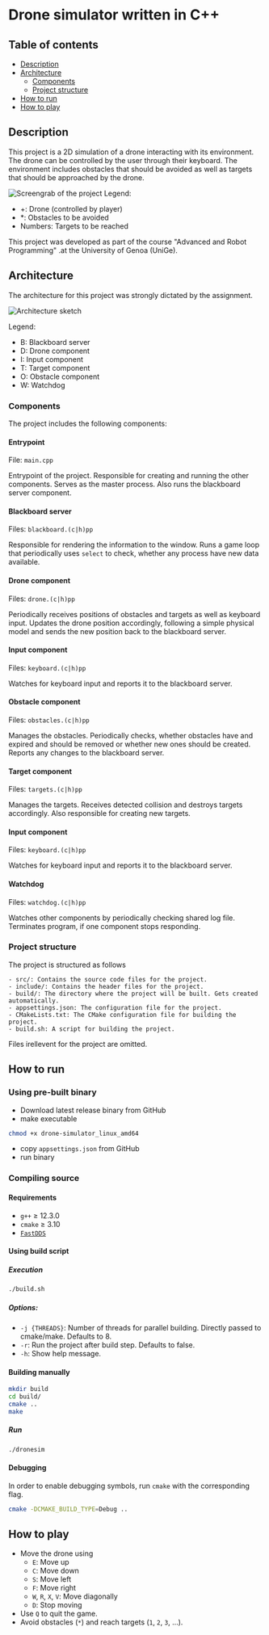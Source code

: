 # Drone simulator written in C++

## Table of contents
- [Description](#description)
- [Architecture](#architecture)
  - [Components](#components)
  - [Project structure](#project-structure)
- [How to run](#how-to-run)
- [How to play](#how-to-play)

## Description
This project is a 2D simulation of a drone interacting with its environment. The drone can be controlled by the user through their keyboard. The environment includes obstacles that should be avoided as well as targets that should be approached by the drone.

![Screengrab of the project](images/project.png "Screengrab")
Legend:
- +: Drone (controlled by player)
- *: Obstacles to be avoided
- Numbers: Targets to be reached

This project was developed as part of the course "Advanced and Robot Programming" .at the University of Genoa (UniGe).

## Architecture
The architecture for this project was strongly dictated by the assignment.

![Architecture sketch](images/architecture.png "Project architecture")

Legend:
- B: Blackboard server
- D: Drone component
- I: Input component
- T: Target component
- O: Obstacle component
- W: Watchdog

### Components
The project includes the following components:

#### Entrypoint
File: `main.cpp`

Entrypoint of the project. Responsible for creating and running the other components. Serves as the master process. Also runs the blackboard server component.

#### Blackboard server
Files: `blackboard.(c|h)pp`

Responsible for rendering the information to the window. Runs a game loop that periodically uses `select` to check, whether any process have new data available.

#### Drone component
Files: `drone.(c|h)pp`

Periodically receives positions of obstacles and targets as well as keyboard input. Updates the drone position accordingly, following a simple physical model and sends the new position back to the blackboard server.

#### Input component
Files: `keyboard.(c|h)pp`

Watches for keyboard input and reports it to the blackboard server.

#### Obstacle component
Files: `obstacles.(c|h)pp`

Manages the obstacles. Periodically checks, whether obstacles have and expired and should be removed or whether new ones should be created. Reports any changes to the blackboard server.

#### Target component
Files: `targets.(c|h)pp`

Manages the targets. Receives detected collision and destroys targets accordingly. Also responsible for creating new targets.

#### Input component
Files: `keyboard.(c|h)pp`

Watches for keyboard input and reports it to the blackboard server.

#### Watchdog
Files: `watchdog.(c|h)pp`

Watches other components by periodically checking shared log file. Terminates program, if one component stops responding.

### Project structure
The project is structured as follows
```
- src/: Contains the source code files for the project.
- include/: Contains the header files for the project.
- build/: The directory where the project will be built. Gets created automatically.
- appsettings.json: The configuration file for the project.
- CMakeLists.txt: The CMake configuration file for building the project.
- build.sh: A script for building the project.
```
Files irellevent for the project are omitted.

## How to run
### Using pre-built binary
- Download latest release binary from GitHub
- make executable
```bash
chmod +x drone-simulator_linux_amd64
```
- copy `appsettings.json` from GitHub
- run binary

### Compiling source
#### Requirements
- `g++` $\geq$ 12.3.0
- `cmake` $\geq$ 3.10
- [`FastDDS`](https://fast-dds.docs.eprosima.com/en/latest/installation/binaries/binaries_linux.html)

#### Using build script
##### Execution
```bash
./build.sh
```
##### Options:
- `-j {THREADS}`: Number of threads for parallel building. Directly passed to cmake/make. Defaults to 8.
- `-r`: Run the project after build step. Defaults to false.
- `-h`: Show help message.

#### Building manually
```bash
mkdir build
cd build/
cmake ..
make
```

##### Run
```bash
./dronesim
```

#### Debugging
In order to enable debugging symbols, run `cmake` with the corresponding flag.
```bash
cmake -DCMAKE_BUILD_TYPE=Debug ..
```

## How to play
- Move the drone using
  - `E`: Move up
  - `C`: Move down
  - `S`: Move left
  - `F`: Move right
  - `W`, `R`, `X`, `V`: Move diagonally
  - `D`: Stop moving
- Use `Q` to quit the game.
- Avoid obstacles (`*`) and reach targets (`1`, `2`, `3`, ...).

